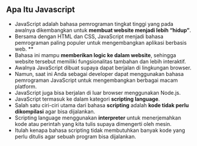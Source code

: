 ## Apa Itu Javascript

- JavaScript adalah bahasa pemrograman tingkat tinggi yang pada awalnya dikembangkan untuk **membuat website menjadi lebih “hidup”**.
- Bersama dengan HTML dan CSS, JavaScript menjadi bahasa pemrograman paling populer untuk mengembangkan aplikasi berbasis web. \*\*
- Bahasa ini mampu **memberikan logic ke dalam website**, sehingga website tersebut memiliki fungsionalitas tambahan dan lebih interaktif.
- Awalnya JavaScript dibuat supaya dapat berjalan di lingkungan browser.
- Namun, saat ini Anda sebagai developer dapat menggunakan bahasa pemrograman JavaScript untuk mengembangkan berbagai macam platform.
- JavaScript juga bisa berjalan di luar browser menggunakan Node.js.
- JavaScript termasuk ke dalam kategori **scripting language**.
- Salah satu ciri-ciri utama dari bahasa **scripting** adalah **kode tidak perlu dikompilasi** agar bisa dijalankan.
- Scripting language menggunakan **interpreter** untuk menerjemahkan kode atau perintah yang kita tulis supaya dimengerti oleh mesin.
- Itulah kenapa bahasa scripting tidak membutuhkan banyak kode yang perlu ditulis agar sebuah program bisa dijalankan.

